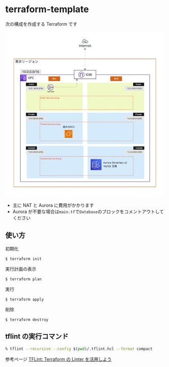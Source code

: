 # terraform-template

次の構成を作成する Terraform です

![network img](image/network.jpg)

- 主に NAT と Aurora に費用がかかります
- Aurora が不要な場合は`main.tf`で`Database`のブロックをコメントアウトしてください

## 使い方

初期化

```
$ terraform init
```

実行計画の表示

```
$ terraform plan
```

実行

```
$ terraform apply
```

削除

```
$ terraform destroy
```

## tflint の実行コマンド

```sh
% tflint --recursive --config $(pwd)/.tflint.hcl --format compact
```

参考ページ
[TFLint: Terraform の Linter を活用しよう](https://kakakakakku.hatenablog.com/entry/2023/08/03/133521)
